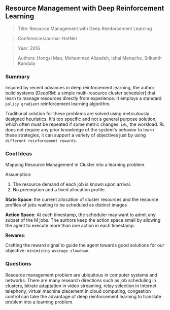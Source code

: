 ## Resource Management with Deep Reinforcement Learning

> Title: Resource Management with Deep Reinforcement Learning 

> Conference/Journal: HotNet

> Year: 2016

> Authors: Hongzi Mao, Mohammad Alizadeh, Ishai Menache, Srikanth Kandula

### Summary

Inspired by recent advances in deep reinforcement learning, the author build systems [DeepRM: a simple multi-resource cluster scheduler] that learn to manage resources directly from experience. It employs a standard `policy gradient` reinforcement learning algorithm.

Traditional solution for these problems are solved using meticulously designed heuristics. It's too specific and not a general purpose solution, which often must be
repeated if some metric changes. i.e., the workload. RL does not require any prior knowledge of the system's behavior to learn these strategies, it can support a variety of objectives just by using `different reinforcement rewards`.

### Cool Ideas

Mapping Resource Management in Cluster into a learning problem.

Assumption:

1. The resource demand of each job is known upon arrival.
2. No preemption and a fixed allocation profile.

**State Space**:
the current allocation of cluster resources and the resource profiles of jobs waiting to
be scheduled as distinct images

**Action Space**:
At each timestamp, the scheduler may want to admit any subset of the M jobs. The authors keep the action space small by allowing the agent to execute more than one 
action in each timestamp.


**Rewares**:

Crafting the reward signal to guide the agent towards good solutions for our objective: `minimizing average
slowdown`.

### Questions

Resource management problem are ubiquitous in computer systems and networks. There are many research directions such as job scheduling in clusters, bitrate adaptation in video streaming, relay selection in Internet telephony, virtual machine placement in cloud computing, congestion control can take the advantage of deep reinforcement learning to translate problem into a learning problem.

